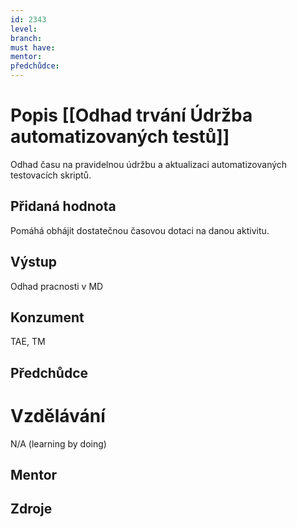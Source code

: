 ```yaml
---
id: 2343
level: 
branch: 
must have: 
mentor: 
předchůdce: 
---
```



# Popis [[Odhad trvání Údržba automatizovaných testů]]
Odhad času na pravidelnou údržbu a aktualizaci automatizovaných testovacích skriptů.

## Přidaná hodnota
Pomáhá obhájit dostatečnou časovou dotaci na danou aktivitu.

## Výstup
Odhad pracnosti v MD

## Konzument
TAE, TM

## Předchůdce


# Vzdělávání
N/A (learning by doing)

## Mentor


## Zdroje